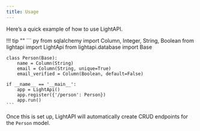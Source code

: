 ```yaml
---
title: Usage
---
```


Here’s a quick example of how to use LightAPI.

!!! tip ""
    ``` py
    from sqlalchemy import Column, Integer, String, Boolean
    from lightapi import LightApi
    from lightapi.database import Base

    class Person(Base):
        name = Column(String)
        email = Column(String, unique=True)
        email_verified = Column(Boolean, default=False)

    if __name__ == '__main__':
        app = LightApi()
        app.register({'/person': Person})
        app.run()
    ```

Once this is set up, LightAPI will automatically create CRUD endpoints for the `Person` model.

